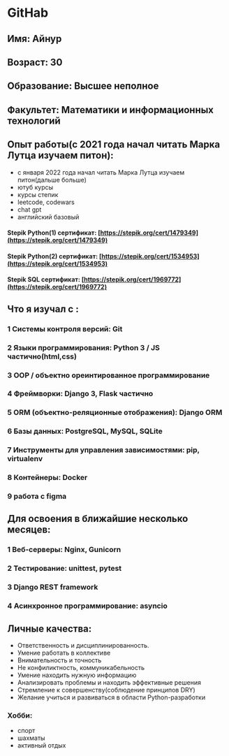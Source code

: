# GitHab

## Имя: Айнур
## Возраст: 30
## Образование: Высшее неполное
## Факультет: Математики и информационных технологий

## Опыт работы(с 2021 года начал читать Марка Лутца изучаем питон): 
- с января 2022 года начал читать Марка Лутца изучаем питон(дальше больше)
- ютуб курсы
- курсы степик
- leetcode, codewars
- chat gpt
- английский базовый

#### Stepik Python(1) сертификат: [https://stepik.org/cert/1479349](https://stepik.org/cert/1479349)
#### Stepik Python(2) сертификат: [https://stepik.org/cert/1534953](https://stepik.org/cert/1534953)
#### Stepik SQL сертификат: [https://stepik.org/cert/1969772](https://stepik.org/cert/1969772)

## Что я изучал с :
### 1 Системы контроля версий: Git
### 2 Языки программирования: Python 3 / JS частично(html,css)
### 3 OOP / объектно ореинтированное программирование
### 4 Фреймворки: Django 3, Flask частично
### 5 ORM (объектно-реляционные отображения): Django ORM
### 6 Базы данных: PostgreSQL, MySQL, SQLite
### 7 Инструменты для управления зависимостями: pip, virtualenv
### 8 Контейнеры: Docker
### 9 работа с figma

## Для освоения в ближайшие несколько месяцев:
### 1 Веб-серверы: Nginx, Gunicorn
### 2 Тестирование: unittest, pytest
### 3 Django REST framework
### 4 Асинхронное программирование: asyncio

## Личные качества:
- Ответственность и дисциплинированность.
- Умение работать в коллективе
- Внимательность и точность
- Не конфиликтность, коммуникабельность
- Умение находить нужную информацию
- Анализировать проблемы и находить эффективные решения
- Стремление к совершенству(соблюдение принципов DRY)
- Желание учиться и развиваться в области Python-разработки

### Хобби:
- спорт
- шахматы
- активный отдых